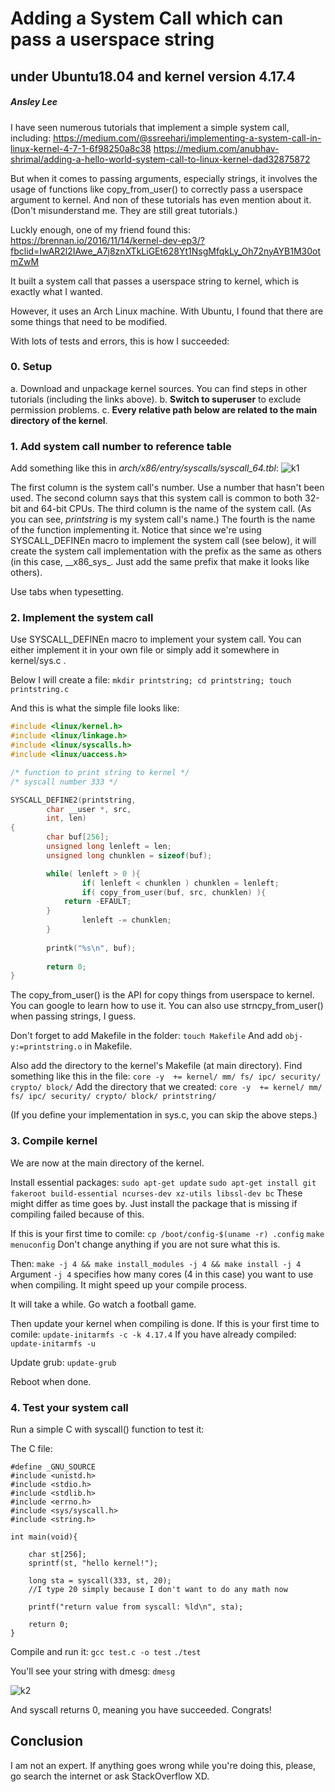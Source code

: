 # Adding a System Call which can pass a userspace string
## under Ubuntu18.04 and kernel version 4.17.4
##### Ansley Lee

I have seen numerous tutorials that implement a simple system call, including:
https://medium.com/@ssreehari/implementing-a-system-call-in-linux-kernel-4-7-1-6f98250a8c38
https://medium.com/anubhav-shrimal/adding-a-hello-world-system-call-to-linux-kernel-dad32875872

But when it comes to passing arguments, especially strings, it involves the usage of  functions like copy_from_user() to correctly pass a userspace argument to kernel. And non of these tutorials has even mention about it. (Don't misunderstand me. They are still great tutorials.)

Luckly enough, one of my friend found this:
https://brennan.io/2016/11/14/kernel-dev-ep3/?fbclid=IwAR2l2IAwe_A7j8znXTkLiGEt628Yt1NsgMfqkLy_Oh72nyAYB1M30otmZwM

It built a system call that passes a userspace string to kernel, which is exactly what I wanted.

However, it uses an Arch Linux machine. With Ubuntu, I found that there are some things that need to be modified.

With lots of tests and errors, this is how I succeeded:

### 0. Setup
 a. Download and unpackage kernel sources. You can find steps in other tutorials (including the links above).
 b. **Switch to superuser** to exclude permission problems.
 c. **Every relative path below are related to the main directory of the kernel**.

### 1. Add system call number to reference table
Add something like this in *arch/x86/entry/syscalls/syscall_64.tbl*:
![k1](\temp\k1.png)

The first column is the system call's number. Use a number that hasn't been used.
The second column says that this system call is common to both 32-bit and 64-bit CPUs.
The third column is the name of the system call. (As you can see, *printstring* is my system call's name.)
The fourth is the name of the function implementing it. Notice that since we're using SYSCALL_DEFINEn macro to implement the system call (see below), it will create the system call implementation with the prefix as the same as others (in this case, \_\_x86\_sys\_. Just add the same prefix that make it looks like others).

Use tabs when typesetting.

### 2. Implement the system call

Use SYSCALL_DEFINEn macro to implement your system call.
You can either implement it in your own file or simply add it somewhere in kernel/sys.c .

Below I will create a file:
`mkdir printstring; cd printstring; touch printstring.c` 

And this is what the simple file looks like:
```c
#include <linux/kernel.h>
#include <linux/linkage.h>
#include <linux/syscalls.h>
#include <linux/uaccess.h>

/* function to print string to kernel */
/* syscall number 333 */

SYSCALL_DEFINE2(printstring,
		char __user *, src,
		int, len)
{
        char buf[256];
        unsigned long lenleft = len;
        unsigned long chunklen = sizeof(buf);

        while( lenleft > 0 ){
                if( lenleft < chunklen ) chunklen = lenleft;
                if( copy_from_user(buf, src, chunklen) ){
    		return -EFAULT;
    	}
                lenleft -= chunklen;
        }
    
        printk("%s\n", buf);
    
        return 0;
}
```

The copy_from_user() is the API for copy things from userspace to kernel. You can google to learn how to use it. You can also use strncpy_from_user() when passing strings, I guess.

Don't forget to add Makefile in the folder:
`touch Makefile`
And add
`obj-y:=printstring.o`
in Makefile.

Also add the directory to the kernel's Makefile (at main directory).
Find something like this in the file:
`core -y  += kernel/ mm/ fs/ ipc/ security/ crypto/ block/`
Add the directory that we created:
`core -y  += kernel/ mm/ fs/ ipc/ security/ crypto/ block/ printstring/`

(If you define your implementation in sys.c, you can skip the above steps.)

### 3. Compile kernel
We are now at the main directory of the kernel.

Install essential packages:
`sudo apt-get update`
`sudo apt-get install git fakeroot build-essential ncurses-dev xz-utils libssl-dev bc`
These might differ as time goes by. Just install the package that is missing if compiling failed because of this.

If this is your first time to comile:
`cp /boot/config-$(uname -r) .config`
`make menuconfig`
Don't change anything if you are not sure what this is.

Then:
`make -j 4 && make install_modules -j 4 && make install -j 4`
Argument `-j 4` specifies how many cores (4 in this case) you want to use when compiling. It might speed up your compile process.

It will take a while. Go watch a football game.

Then update your kernel when compiling is done.
If this is your first time to comile:
`update-initarmfs -c -k 4.17.4`
If you have already compiled:
`update-initarmfs -u`

Update grub:
`update-grub`

Reboot when done.

### 4. Test your system call
Run a simple C with syscall() function to test it:

The C file:
```
#define _GNU_SOURCE
#include <unistd.h>
#include <stdio.h>
#include <stdlib.h>
#include <errno.h>
#include <sys/syscall.h>
#include <string.h>

int main(void){
	
    char st[256];
    sprintf(st, "hello kernel!");
    
    long sta = syscall(333, st, 20);
    //I type 20 simply because I don't want to do any math now

    printf("return value from syscall: %ld\n", sta);

    return 0;
}
```

Compile and run it:
`gcc test.c -o test`
`./test`

You'll see your string with dmesg:
`dmesg`

![k2](\temp\k2.png)

And syscall returns 0, meaning you have succeeded.
Congrats!

## Conclusion
I am not an expert. If anything goes wrong while you're doing this, please, go search the internet or ask StackOverflow XD.